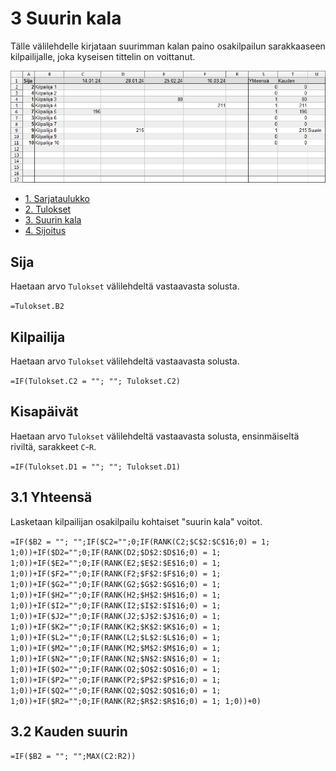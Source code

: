 # 3 Suurin kala

Tälle välilehdelle kirjataan suurimman kalan paino osakilpailun sarakkaaseen kilpailijalle, joka kyseisen tittelin on voittanut.

![Tulokset](Cup_suurin.png)

- [1. Sarjataulukko](standings.md)
- [2. Tulokset](results.md)
- [3. Suurin kala](biggest_fish.md)
- [4. Sijoitus](ranking.md)

## Sija

Haetaan arvo `Tulokset` välilehdeltä vastaavasta solusta.

`=Tulokset.B2`

## Kilpailija

Haetaan arvo `Tulokset` välilehdeltä vastaavasta solusta.

`=IF(Tulokset.C2 = ""; ""; Tulokset.C2)`

## Kisapäivät

Haetaan arvo `Tulokset` välilehdeltä vastaavasta solusta, ensinmäiseltä riviltä, sarakkeet `C`-`R`.

`=IF(Tulokset.D1 = ""; ""; Tulokset.D1)`

## 3.1 Yhteensä

Lasketaan kilpailijan osakilpailu kohtaiset "suurin kala" voitot.

`=IF($B2 = ""; "";IF($C2="";0;IF(RANK(C2;$C$2:$C$16;0) = 1; 1;0))+IF($D2="";0;IF(RANK(D2;$D$2:$D$16;0) = 1; 1;0))+IF($E2="";0;IF(RANK(E2;$E$2:$E$16;0) = 1; 1;0))+IF($F2="";0;IF(RANK(F2;$F$2:$F$16;0) = 1; 1;0))+IF($G2="";0;IF(RANK(G2;$G$2:$G$16;0) = 1; 1;0))+IF($H2="";0;IF(RANK(H2;$H$2:$H$16;0) = 1; 1;0))+IF($I2="";0;IF(RANK(I2;$I$2:$I$16;0) = 1; 1;0))+IF($J2="";0;IF(RANK(J2;$J$2:$J$16;0) = 1; 1;0))+IF($K2="";0;IF(RANK(K2;$K$2:$K$16;0) = 1; 1;0))+IF($L2="";0;IF(RANK(L2;$L$2:$L$16;0) = 1; 1;0))+IF($M2="";0;IF(RANK(M2;$M$2:$M$16;0) = 1; 1;0))+IF($N2="";0;IF(RANK(N2;$N$2:$N$16;0) = 1; 1;0))+IF($O2="";0;IF(RANK(O2;$O$2:$O$16;0) = 1; 1;0))+IF($P2="";0;IF(RANK(P2;$P$2:$P$16;0) = 1; 1;0))+IF($Q2="";0;IF(RANK(Q2;$Q$2:$Q$16;0) = 1; 1;0))+IF($R2="";0;IF(RANK(R2;$R$2:$R$16;0) = 1; 1;0))+0)`

## 3.2 Kauden suurin

`=IF($B2 = ""; "";MAX(C2:R2))`
